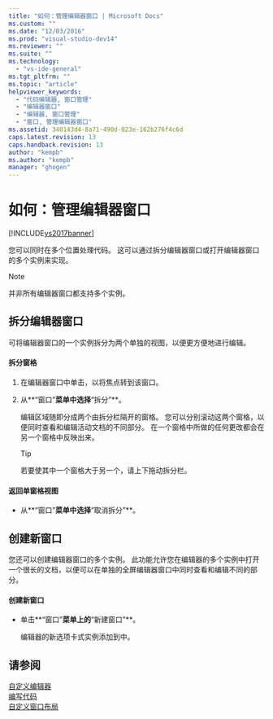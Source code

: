 ```yaml
---
title: "如何：管理编辑器窗口 | Microsoft Docs"
ms.custom: ""
ms.date: "12/03/2016"
ms.prod: "visual-studio-dev14"
ms.reviewer: ""
ms.suite: ""
ms.technology: 
  - "vs-ide-general"
ms.tgt_pltfrm: ""
ms.topic: "article"
helpviewer_keywords: 
  - "代码编辑器, 窗口管理"
  - "编辑器窗口"
  - "编辑器, 窗口管理"
  - "窗口, 管理编辑器窗口"
ms.assetid: 340143d4-8a71-490d-823e-162b276f4c6d
caps.latest.revision: 13
caps.handback.revision: 13
author: "kempb"
ms.author: "kempb"
manager: "ghogen"
---
```

# 如何：管理编辑器窗口
[!INCLUDE[vs2017banner](../code-quality/includes/vs2017banner.md)]

您可以同时在多个位置处理代码。  这可以通过拆分编辑器窗口或打开编辑器窗口的多个实例来实现。  
  
> [!NOTE]
>  并非所有编辑器窗口都支持多个实例。  
  
## 拆分编辑器窗口  
 可将编辑器窗口的一个实例拆分为两个单独的视图，以便更方便地进行编辑。  
  
#### 拆分窗格  
  
1.  在编辑器窗口中单击，以将焦点转到该窗口。  
  
2.  从**“窗口”**菜单中选择**“拆分”**。  
  
     编辑区域随即分成两个由拆分栏隔开的窗格。  您可以分别滚动这两个窗格，以便同时查看和编辑活动文档的不同部分。  在一个窗格中所做的任何更改都会在另一个窗格中反映出来。  
  
    > [!TIP]
    >  若要使其中一个窗格大于另一个，请上下拖动拆分栏。  
  
#### 返回单窗格视图  
  
-   从**“窗口”**菜单中选择**“取消拆分”**。  
  
## 创建新窗口  
 您还可以创建编辑器窗口的多个实例。  此功能允许您在编辑器的多个实例中打开一个很长的文档，以便可以在单独的全屏编辑器窗口中同时查看和编辑不同的部分。  
  
#### 创建新窗口  
  
-   单击**“窗口”**菜单上的**“新建窗口”**。  
  
     编辑器的新选项卡式实例添加到中。  
  
## 请参阅  
 [自定义编辑器](../ide/customizing-the-editor.md)   
 [编写代码](../ide/writing-code-in-the-code-and-text-editor.md)   
 [自定义窗口布局](../ide/customizing-window-layouts-in-visual-studio.md)